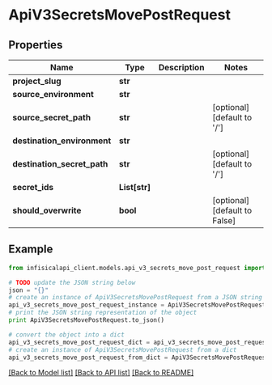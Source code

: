 # ApiV3SecretsMovePostRequest


## Properties
Name | Type | Description | Notes
------------ | ------------- | ------------- | -------------
**project_slug** | **str** |  | 
**source_environment** | **str** |  | 
**source_secret_path** | **str** |  | [optional] [default to '/']
**destination_environment** | **str** |  | 
**destination_secret_path** | **str** |  | [optional] [default to '/']
**secret_ids** | **List[str]** |  | 
**should_overwrite** | **bool** |  | [optional] [default to False]

## Example

```python
from infisicalapi_client.models.api_v3_secrets_move_post_request import ApiV3SecretsMovePostRequest

# TODO update the JSON string below
json = "{}"
# create an instance of ApiV3SecretsMovePostRequest from a JSON string
api_v3_secrets_move_post_request_instance = ApiV3SecretsMovePostRequest.from_json(json)
# print the JSON string representation of the object
print ApiV3SecretsMovePostRequest.to_json()

# convert the object into a dict
api_v3_secrets_move_post_request_dict = api_v3_secrets_move_post_request_instance.to_dict()
# create an instance of ApiV3SecretsMovePostRequest from a dict
api_v3_secrets_move_post_request_from_dict = ApiV3SecretsMovePostRequest.from_dict(api_v3_secrets_move_post_request_dict)
```
[[Back to Model list]](../README.md#documentation-for-models) [[Back to API list]](../README.md#documentation-for-api-endpoints) [[Back to README]](../README.md)


